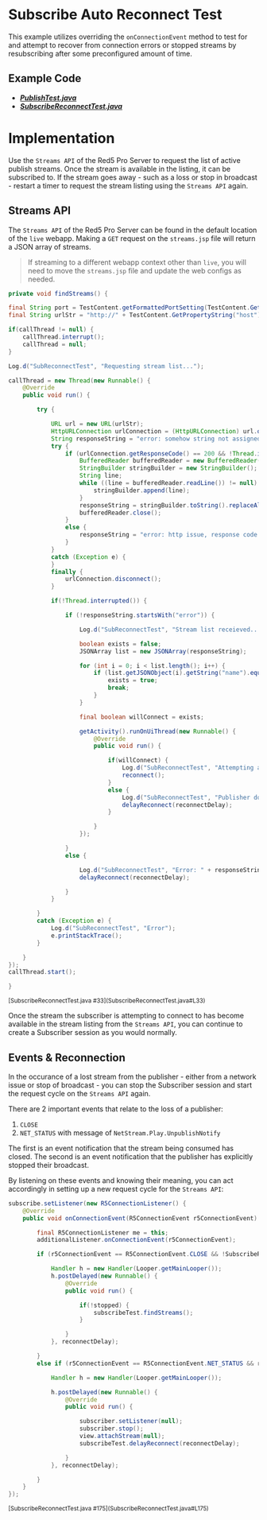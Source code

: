 # Subscribe Auto Reconnect Test

This example utilizes overriding the `onConnectionEvent` method to test for and attempt to recover from connection errors or stopped streams by resubscribing after some preconfigured amount of time.

## Example Code

- **_[PublishTest.java](../PublishTest/PublishTest.java)_**
- **_[SubscribeReconnectTest.java](SubscribeReconnectTest.java)_**

# Implementation

Use the `Streams API` of the Red5 Pro Server to request the list of active publish streams. Once the stream is available in the listing, it can be subscribed to.
If the stream goes away - such as a loss or stop in broadcast - restart a timer to request the stream listing using the `Streams API` again.

## Streams API

The `Streams API` of the Red5 Pro Server can be found in the default location of the `live` webapp. Making a `GET` request on the `streams.jsp` file will return a JSON array of streams.

> If streaming to a different webapp context other than `live`, you will need to move the `streams.jsp` file and update the web configs as needed.

```java
private void findStreams() {

final String port = TestContent.getFormattedPortSetting(TestContent.GetPropertyString("server_port"));
final String urlStr = "http://" + TestContent.GetPropertyString("host") + port + "/" + TestContent.GetPropertyString("context") + "/streams.jsp";

if(callThread != null) {
    callThread.interrupt();
    callThread = null;
}

Log.d("SubReconnectTest", "Requesting stream list...");

callThread = new Thread(new Runnable() {
    @Override
    public void run() {

        try {

            URL url = new URL(urlStr);
            HttpURLConnection urlConnection = (HttpURLConnection) url.openConnection();
            String responseString = "error: somehow string not assigned to?";
            try {
                if (urlConnection.getResponseCode() == 200 && !Thread.interrupted()) {
                    BufferedReader bufferedReader = new BufferedReader(new InputStreamReader(urlConnection.getInputStream()));
                    StringBuilder stringBuilder = new StringBuilder();
                    String line;
                    while ((line = bufferedReader.readLine()) != null) {
                        stringBuilder.append(line);
                    }
                    responseString = stringBuilder.toString().replaceAll("\\s+", "");
                    bufferedReader.close();
                }
                else {
                    responseString = "error: http issue, response code - " + urlConnection.getResponseCode();
                }
            }
            catch (Exception e) {
            }
            finally {
                urlConnection.disconnect();
            }

            if(!Thread.interrupted()) {

                if (!responseString.startsWith("error")) {

                    Log.d("SubReconnectTest", "Stream list receieved...");

                    boolean exists = false;
                    JSONArray list = new JSONArray(responseString);

                    for (int i = 0; i < list.length(); i++) {
                        if (list.getJSONObject(i).getString("name").equals( TestContent.GetPropertyString("stream1") )) {
                            exists = true;
                            break;
                        }
                    }

                    final boolean willConnect = exists;

                    getActivity().runOnUiThread(new Runnable() {
                        @Override
                        public void run() {

                            if(willConnect) {
                                Log.d("SubReconnectTest", "Attempting a reconnect...");
                                reconnect();
                            }
                            else {
                                Log.d("SubReconnectTest", "Publisher does not exist.");
                                delayReconnect(reconnectDelay);
                            }

                        }
                    });

                }
                else {

                    Log.d("SubReconnectTest", "Error: " + responseString);
                    delayReconnect(reconnectDelay);

                }
            }

        }
        catch (Exception e) {
            Log.d("SubReconnectTest", "Error");
            e.printStackTrace();
        }

    }
});
callThread.start();

}
```

<sup>
[SubscribeReconnectTest.java #33](SubscribeReconnectTest.java#L33)
</sup>

Once the stream the subscriber is attempting to connect to has become available in the stream listing from the `Streams API`, you can continue to create a Subscriber session as you would normally.

## Events & Reconnection

In the occurance of a lost stream from the publisher - either from a network issue or stop of broadcast - you can stop the Subscriber session and start the request cycle on the `Streams API` again.

There are 2 important events that relate to the loss of a publisher:

1. `CLOSE`
2. `NET_STATUS` with message of `NetStream.Play.UnpublishNotify`

The first is an event notification that the stream being consumed has closed. The second is an event notification that the publisher has explicitly stopped their broadcast.

By listening on these events and knowing their meaning, you can act accordingly in setting up a new request cycle for the `Streams API`:

```java
subscribe.setListener(new R5ConnectionListener() {
    @Override
    public void onConnectionEvent(R5ConnectionEvent r5ConnectionEvent) {

        final R5ConnectionListener me = this;
        additionalListener.onConnectionEvent(r5ConnectionEvent);

        if (r5ConnectionEvent == R5ConnectionEvent.CLOSE && !SubscribeReconnectTest.this.stopped) {

            Handler h = new Handler(Looper.getMainLooper());
            h.postDelayed(new Runnable() {
                @Override
                public void run() {

                    if(!stopped) {
                        subscribeTest.findStreams();
                    }

                }
            }, reconnectDelay);

        }
        else if (r5ConnectionEvent == R5ConnectionEvent.NET_STATUS && r5ConnectionEvent.message.equals("NetStream.Play.UnpublishNotify")) {

            Handler h = new Handler(Looper.getMainLooper());

            h.postDelayed(new Runnable() {
                @Override
                public void run() {

                    subscriber.setListener(null);
                    subscriber.stop();
                    view.attachStream(null);
                    subscribeTest.delayReconnect(reconnectDelay);

                }
            }, reconnectDelay);

        }
    }
});
```

<sup>
[SubscribeReconnectTest.java #175](SubscribeReconnectTest.java#L175)
</sup>
